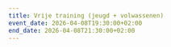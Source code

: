```yaml
---
title: Vrije training (jeugd + volwassenen)
event_date: 2026-04-08T19:30:00+02:00
end_date: 2026-04-08T21:30:00+02:00
---
```

